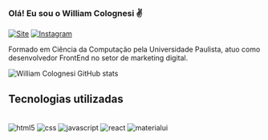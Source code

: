 ### Olá! Eu sou o William Colognesi ✌️

[![Site](https://img.shields.io/website?label=WilliamColognesi.com&style=for-the-badge&url=https://www.williamcolognesi.com/)](https://www.williamcolognesi.com/) 
[![Instagram](https://img.shields.io/badge/Instagram-E4405F?style=for-the-badge&logo=instagram&logoColor=white)](https://instagram.com/williamcolognesi.dev)

Formado em Ciência da Computação pela Universidade Paulista, atuo como desenvolvedor FrontEnd no setor de marketing digital.

![William Colognesi GitHub stats](https://github-readme-stats.vercel.app/api?username=williamcolognesi&show_icons=true&theme=dracula)

## Tecnologias utilizadas

<div style="display: inline-block"> <br/> 
    <img align="center" alt="html5" src="https://img.shields.io/badge/HTML-239120?style=for-the-badge&logo=html5&logoColor=white"/>
    <img align="center" alt="css" src="https://img.shields.io/badge/CSS-239120?&style=for-the-badge&logo=css3&logoColor=white"/>
    <img align="center" alt="javascript" src="https://img.shields.io/badge/JavaScript-F7DF1E?style=for-the-badge&logo=javascript&logoColor=black"/>
    <img align="center" alt="react" src="https://img.shields.io/badge/React-20232A?style=for-the-badge&logo=react&logoColor=61DAFB"/>
    <img align="center" alt="materialui" src="https://img.shields.io/badge/Material--UI-0081CB?style=for-the-badge&logo=material-ui&logoColor=white"/>
</div>
